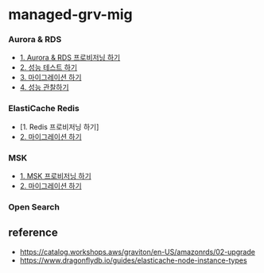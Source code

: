 # managed-grv-mig

### Aurora & RDS ###

* [1. Aurora & RDS 프로비저닝 하기](https://github.com/gnosia93/database-on-grv/tree/main/cdk)
* [2. 성능 테스트 하기](https://github.com/gnosia93/database-on-grv/blob/main/tutorial/2.rds-perf.md)
* [3. 마이그레이션 하기](https://github.com/gnosia93/database-on-grv/blob/main/tutorial/3.rds-mig.md)
* [4. 성능 관찰하기]()


### ElastiCache Redis ###
* [1. Redis 프로비저닝 하기]
* [2. 마이그레이션 하기](https://github.com/gnosia93/database-on-grv/blob/main/tutorial/1.redis-mig.md)


### MSK  ###

* [1. MSK 프로비저닝 하기](https://github.com/gnosia93/database-on-grv/blob/main/tutorial/1.msk-provision.md)
* [2. 마이그레이션 하기](https://github.com/gnosia93/database-on-grv/blob/main/tutorial/2.msk-mig.md)


### Open Search ###




## reference ##

* https://catalog.workshops.aws/graviton/en-US/amazonrds/02-upgrade
* https://www.dragonflydb.io/guides/elasticache-node-instance-types

